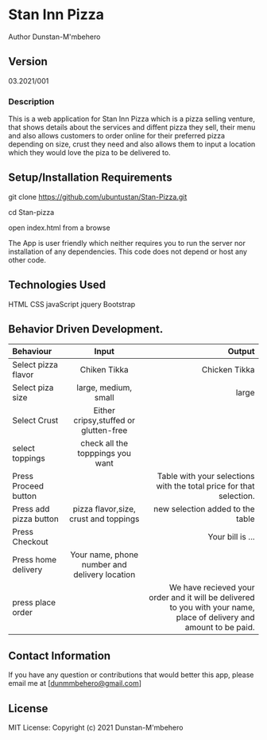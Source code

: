 # **Stan Inn Pizza**
Author
Dunstan-M'mbehero

## **Version**
03.2021/001

### **Description**
This is a web application for Stan Inn Pizza which is a pizza selling venture, that shows details about the services and diffent pizza they sell, their menu and also allows customers to order online for their preferred pizza depending on size, crust they need and also allows them to input a location which they would love the piza to be delivered to.
## **Setup/Installation Requirements**
git clone https://github.com/ubuntustan/Stan-Pizza.git

cd Stan-pizza

open index.html from a browse

The App is user friendly which neither requires you to run the server nor installation of any dependencies.
This code does not depend or host any other code.
## **Technologies Used**
HTML
CSS
javaScript
jquery
Bootstrap
## **Behavior Driven Development.**
| Behaviour      | Input        | Output       |
| :------------- | :----------: | -----------: |
|  Select pizza flavor  |   Chiken Tikka |   Chicken Tikka   |
| Select piza size  | large, medium, small |  large  |
| Select Crust   |  Either cripsy,stuffed or glutten-free  |     |
| select toppings  |  check all the topppings you want     |     |
| Press Proceed button |     | Table with your selections with the total price for that selection.|
| Press add pizza button | pizza flavor,size, crust and toppings   | new selection added to the table|
| Press Checkout |     | Your bill is ...  |
| Press home delivery | Your name, phone number and delivery location     |  |
| press place order| | We have recieved your order and it will be delivered to you with your name, place of delivery and amount to be paid.|

## **Contact Information**
If you have any question or contributions that would better this app, please email me at [dunmmbehero@gmail.com]

## **License**
MIT License:
Copyright (c) 2021 Dunstan-M'mbehero




